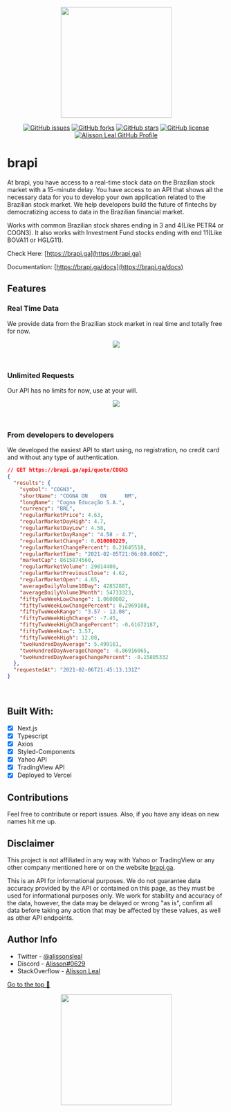 <p align="center">
    <img  width="256" src="https://i.imgur.com/pY5brQ8.png">
  </p>

<p align="center">
    <a href="https://github.com/Alissonsleal/brapi/issues"><img alt="GitHub issues" src="https://img.shields.io/github/issues/Alissonsleal/brapi?color=sucess&style=flat-square"></a>
    <a href="https://github.com/Alissonsleal/brapi/network"><img alt="GitHub forks" src="https://img.shields.io/github/forks/Alissonsleal/brapi?color=sucess&style=flat-square"></a>
    <a href="https://github.com/Alissonsleal/brapi/stargazers"><img alt="GitHub stars" src="https://img.shields.io/github/stars/Alissonsleal/brapi?color=sucess&style=flat-square"></a>
    <a href="https://github.com/Alissonsleal/brapi/blob/master/LICENSE"><img alt="GitHub license" src="https://img.shields.io/github/license/Alissonsleal/brapi?color=sucess&style=flat-square"></a>
    <a href="https://github.com/Alissonsleal/"><img alt="Alisson Leal GitHub Profile" src="https://img.shields.io/badge/made%20by-Alisson%20Leal-sucess?style=flat-square&logo=appveyor"></a>
</p>

# brapi

At brapi, you have access to a real-time stock data on the Brazilian stock market with a 15-minute delay. You have access to an API that shows all the necessary data for you to develop your own application related to the Brazilian stock market. We help developers build the future of fintechs by democratizing access to data in the Brazilian financial market.

Works with common Brazilian stock shares ending in 3 and 4(Like PETR4 or COGN3). It also works with Investment Fund stocks ending with end 11(Like BOVA11 or HGLG11).

Check Here: [https://brapi.ga](https://brapi.ga)

Documentation: [https://brapi.ga/docs](https://brapi.ga/docs)

## Features

### Real Time Data

We provide data from the Brazilian stock market in real time and totally free for now.

  <p align="center">
    <img  max-width="768" src="https://i.imgur.com/iDRs0lO.png">
  </p>
<br />

### Unlimited Requests

Our API has no limits for now, use at your will.

  <p align="center">
    <img  max-width="768" src="https://i.imgur.com/QitsOx0.png">
  </p>
<br />

### From developers to developers

We developed the easiest API to start using, no registration, no credit card and without any type of authentication.

```json
// GET https://brapi.ga/api/quote/COGN3
{
  "results": {
    "symbol": "COGN3",
    "shortName": "COGNA ON    ON      NM",
    "longName": "Cogna Educação S.A.",
    "currency": "BRL",
    "regularMarketPrice": 4.63,
    "regularMarketDayHigh": 4.7,
    "regularMarketDayLow": 4.58,
    "regularMarketDayRange": "4.58 - 4.7",
    "regularMarketChange": 0.010000229,
    "regularMarketChangePercent": 0.21645518,
    "regularMarketTime": "2021-02-05T21:06:00.000Z",
    "marketCap": 8615874560,
    "regularMarketVolume": 29814400,
    "regularMarketPreviousClose": 4.62,
    "regularMarketOpen": 4.65,
    "averageDailyVolume10Day": 42852887,
    "averageDailyVolume3Month": 54733323,
    "fiftyTwoWeekLowChange": 1.0600002,
    "fiftyTwoWeekLowChangePercent": 0.2969188,
    "fiftyTwoWeekRange": "3.57 - 12.08",
    "fiftyTwoWeekHighChange": -7.45,
    "fiftyTwoWeekHighChangePercent": -0.61672187,
    "fiftyTwoWeekLow": 3.57,
    "fiftyTwoWeekHigh": 12.08,
    "twoHundredDayAverage": 5.499161,
    "twoHundredDayAverageChange": -0.86916065,
    "twoHundredDayAverageChangePercent": -0.15805332
  },
  "requestedAt": "2021-02-06T21:45:13.131Z"
}
```

<br />

## Built With:

- [x] Next.js
- [x] Typescript
- [x] Axios
- [x] Styled-Components
- [x] Yahoo API
- [x] TradingView API
- [x] Deployed to Vercel

## Contributions

Feel free to contribute or report issues. Also, if you have any ideas on new names hit me up.

## Disclaimer

This project is not affiliated in any way with Yahoo or TradingView or any other company mentioned here or on the website [brapi.ga](brapi.ga).

This is an API for informational purposes. We do not guarantee data accuracy
provided by the API or contained on this page, as they must
be used for informational purposes only. We work for
stability and accuracy of the data, however, the data may be
delayed or wrong "as is", confirm
all data before taking any action that may be
affected by these values, as well as other API endpoints.

## Author Info

- Twitter - [@alissonsleal](https://twitter.com/alissonsleal)
- Discord - [Alisson#0629](https://discord.com/)
- StackOverflow - [Alisson Leal](https://stackoverflow.com/users/14122260/alisson-leal)

[Go to the top 🚀](#brapi)

<p align="center">
    <img  width="256" src="https://i.imgur.com/pY5brQ8.png">
  </p>
